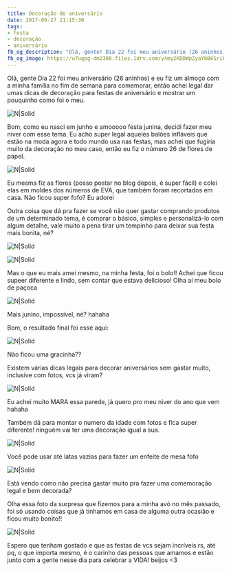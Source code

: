 ```yaml
---
title: Decoração de aniversário
date: 2017-06-27 21:15:30
tags: 
- festa 
- decoração
- aniversário
fb_og_description: "Olá, gente! Dia 22 foi meu aniversário (26 aninhos) e eu fiz um almoço com a minha família no fim de semana para comemorar, então achei legal dar umas dicas de decoração para festas de aniversário e mostrar um pouquinho como foi o meu."
fb_og_image: https://u7ugpg-dm2306.files.1drv.com/y4my2KDDWpZyaYbB6SriR7JFRk4A5_ilCDd54APIBOJf5XBPhmLQrk2SKjKnXemRtWfN-y2I6iVQIAg7flygly__8QVHa234gzzQDL_KGSzLN5N4L-sW37Q74qcV0z3wFfHfdj8JnjR8z6pYtxQxBrlubawxAkKQrYV0dBKYYIRMgsN09yI07JvRQyAW-tfJgquCXCFM0e0iSUL8OC-1aX2pg?width=734&height=640&cropmode=none
---
```



Olá, gente
Dia 22 foi meu aniversário (26 aninhos) e eu fiz um almoço com a minha família no fim de semana para comemorar, então achei legal dar umas dicas de decoração para festas de aniversário e mostrar um pouquinho como foi o meu.

![N|Solid](https://u7ugpg-dm2306.files.1drv.com/y4my2KDDWpZyaYbB6SriR7JFRk4A5_ilCDd54APIBOJf5XBPhmLQrk2SKjKnXemRtWfN-y2I6iVQIAg7flygly__8QVHa234gzzQDL_KGSzLN5N4L-sW37Q74qcV0z3wFfHfdj8JnjR8z6pYtxQxBrlubawxAkKQrYV0dBKYYIRMgsN09yI07JvRQyAW-tfJgquCXCFM0e0iSUL8OC-1aX2pg?width=734&height=640&cropmode=none)


<!-- more -->


Bom, como eu nasci em junho e amooooo festa junina, decidi fazer meu niver com esse tema.
Eu acho super legal aqueles balões infláveis que estão na moda agora e todo mundo usa nas festas, mas achei que fugiria muito da decoração no meu caso, então eu fiz o número 26 de flores de papel.

![N|Solid](https://8aqsgq-dm2306.files.1drv.com/y4m5aAMwdixB_40PF0YdcoWm63lflCnuBO58-6AIBgoyKV7Savq322Vq0v0KWhv6oOccf9-ooV5qxxE4QNUZPv1gVOVex_cgSnVDzO6CZjege6EwxYD5Mg2AZiR5zWmUX9HI4ShsZZF3VHzY2OCaiIglheQqvJoV_ujgx1eJVjRMbivni8P1kR5ojqnJugf8hoaudQ6o9RstRS3eO1X1DZSJw?width=769&height=1024&cropmode=none)

Eu mesma fiz as flores (posso postar no blog depois, é super fácil) e colei elas em moldes dos números de EVA, que também foram recortados em casa. Não ficou super fofo? Eu adorei 

Outra coisa que dá pra fazer se você  não quer gastar comprando produtos de um determinado tema, é comprar o básico, simples e personalizá-lo com algum detalhe, vale muito a pena tirar um tempinho para deixar sua festa mais bonita, né?

![N|Solid](https://8atopa-dm2306.files.1drv.com/y4mJpfQzbb2clE-Pv3ogLlZh0qM6RUIzJOWTt8O_HlQQ03K4i4YCM344RFzhK9B3MjQpSp11EGuU0aMmNm6r1TkEFYC2f4K6KDw7OSaw3W_x9n2Ay8qCFQJmXr2_wobchgNRblkgq_1PqrU73FzqqGZkrG7G1h3sQdtXGKO5usn770t0W8I9s0QKbtKIdVCZ-DVJZh8KHWcWF2PiTNsatERmA?width=660&height=660&cropmode=none)

![N|Solid](https://8aqzya-dm2306.files.1drv.com/y4mndBOCte1sXkxOoq3TjHJW2KnOTFtxOBKhaMmcIWiowY8ZzOyV1eNVEFRu3XVdlKwMauxU_TMxb62zWV_bt3UGHmTNEUjuZroYjILx2MLtx7stJUXdXFu5URn0nEgERrA-gjRA70JPxgbsxDUyxc1AON5V1sZd8IP603nfGbPVbFe_agAm0PWFdtd30ohOYn5xHjFEm9RvuNWoThntKcDCA?width=660&height=660&cropmode=none)

Mas o que eu mais amei mesmo, na minha festa, foi o bolo!!
Achei que ficou supeer diferente e lindo, sem contar que estava delicioso! 
Olha aí meu bolo de paçoca

![N|Solid](https://iedejw-dm2306.files.1drv.com/y4mKCUfejzwAydcXyVZDBt7nIhRXBTv4V_iOojc7MqYim0aZPc__sCZEn3WJ7C4WonXYadhJV7ZmoqLfh_3oMQ1ujQCl2CuwT_lzPTrExb22kkTu6pxQ1J0AcFR4oxIZvNbh2X97V_yP1oYzrbmhtr8wZlSxYuiowFUsJSzBp5acQ1PWWi5CNyL10lOfoH_XFcaBWpci7EcOEScfGSeMjDLiw?width=640&height=626&cropmode=none)

Mais junino, impossível, né? hahaha

Bom, o resultado final foi esse aqui: 

![N|Solid](https://iech9w-dm2306.files.1drv.com/y4msgDGAzBklTw7QTTELt9z0-HC2BKNTgOYpJEF7Gqg-fVn6Yho1AE0AYPdEt6z3vOoJrs-QHc7gBWAit-776a0RB_Ql6ISx02c6ev_7g6ATESykQbW3cbe2Wwhqf9FMhrhnQsZlC_ToEa95zTCASRgUUNXfUuI7QcGlnc-f2cKoyQdwsVBrvewsMPmD6trySUdRNFkU2IwJXwcoDG6pHOsbg?width=959&height=959&cropmode=none)

Não ficou uma gracinha??

Existem várias dicas legais para decorar aniversários sem gastar muito, inclusive com fotos, vcs já viram?

![N|Solid](https://u7saba-dm2306.files.1drv.com/y4mpOoih68pBTyqOj5_XNp5gc8yLJGdMCd075HTFkDEqlCKLJO3qVrOoqwAU0qEXqpE-0emDic9XRJ0lcNPnUEoZWoGSVumaT9OrUgmzrua1jvzKQgE6ff6sEztyujPMBO0nn0kJ3poFyKlzj2XxvDLsyyAWllfNn68pYAwt-bsy_EdYki08tDrXJukBtaX7IBcDRxGSbNNTwrLgsFAQGhq6g?width=580&height=575&cropmode=none)

Eu achei muito MARA essa parede, já quero pro meu niver do ano que vem hahaha

Também dá para montar o numero da idade com fotos e fica super diferente! ninguém vai ter uma decoração igual a sua.

![N|Solid](https://8asyuw-dm2306.files.1drv.com/y4mHXsK-irEm3HwmY5idLDmIF3ji2DGpE9b5BshncFj5jFnLuVPJ4nK-73ocNK_I4I72jYRpUeGb_ezeSwCD7GfSSFc92GEPrJ7F5L_1w7Gf0Jb3z0TnlPeK0b3gjAEY6vorv50nOU0YLu_fEJfw6vj94yPo9esEuZae3P8YK42fk13o-LvTX6mq1L0EOuCTb53J5J_gGnyozHJr7qJR1N5ng?width=615&height=407&cropmode=none)

Você  pode usar até latas vazias para fazer um enfeite de mesa fofo 

![N|Solid](https://iedsgg-dm2306.files.1drv.com/y4myQLO4Xd1Scm7IzqUd8ZQj2Og9Aq1PGFoAXc7JlY_d0QYgwAGsH-Tv1kVrd61-5fxJn6cEm4KNiCshnD4izG7xxcls7RefR3UQhIvrJ7yKk1RAk4bhtc85LEwT8ZGUs61DxVi-0tBmh3qERGhWir9sSFi6SsixGJHH7t6J8r3_V6mwZErHGfbbiXgSvARy1uJDQjYGEcYJN3mYlz0lAi0YA?width=650&height=434&cropmode=none)

Está vendo como não precisa gastar muito pra fazer uma comemoração legal e bem decorada?

Olha essa foto da surpresa que fizemos para a minha avó no mês passado, foi só usando coisas que já tinhamos em casa de alguma outra ocasião e ficou muito bonito!!

![N|Solid](https://8atvgw-dm2306.files.1drv.com/y4mhxASllycM3iKD0Y3PCfx41AmwfOjao89LHuVfhtoij-XvwR0vjQAnj8vikHKreBXpOy7y1qMcKl1e338RRKOcSN9NxUBOyhXS-ItFibjOn06iZg0F-_EacbPn9e8tQC7mNm8Jsvj4fvvyO1_Bb6BFLNjWA-Oj4pUsm0zvG2jaQt7lu2iBos711IAKhZlrjXwFm2P_rCigpvPb8ZozUCjvg?width=638&height=660&cropmode=none)

Espero que tenham gostado e que as festas de vcs sejam incríveis rs, até pq, o que importa mesmo, é o carinho das pessoas que amamos e estão junto com a gente nesse dia para celebrar a VIDA! beijos <3 

